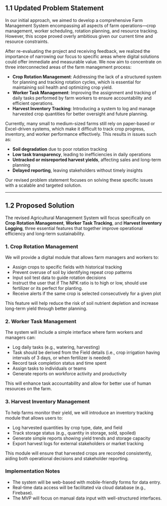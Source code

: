 ## **1.1 Updated Problem Statement**

In our initial approach, we aimed to develop a comprehensive Farm Management System encompassing all aspects of farm operations—crop management, worker scheduling, rotation planning, and resource tracking. However, this scope proved overly ambitious given our current time and resource constraints.

After re-evaluating the project and receiving feedback, we realized the importance of narrowing our focus to specific areas where digital solutions could offer immediate and measurable value. We now aim to concentrate on three interconnected areas of the farm management process:

* **Crop Rotation Management**: Addressing the lack of a structured system for planning and tracking rotation cycles, which is essential for maintaining soil health and optimizing crop yield.
* **Worker Task Management**: Improving the assignment and tracking of daily tasks performed by farm workers to ensure accountability and efficient operations.
* **Harvest Inventory Tracking**: Introducing a system to log and manage harvested crop quantities for better oversight and future planning.

Currently, many small to medium-sized farms still rely on paper-based or Excel-driven systems, which make it difficult to track crop progress, inventory, and worker performance effectively. This results in issues such as:

* **Soil degradation** due to poor rotation tracking
* **Low task transparency**, leading to inefficiencies in daily operations
* **Untracked or misreported harvest yields**, affecting sales and long-term planning
* **Delayed reporting**, leaving stakeholders without timely insights

Our revised problem statement focuses on solving these specific issues with a scalable and targeted solution.

---

## **1.2 Proposed Solution**

The revised Agricultural Management System will focus specifically on **Crop Rotation Management**, **Worker Task Tracking**, and **Harvest Inventory Logging**, three essential features that together improve operational efficiency and long-term sustainability.

### **1. Crop Rotation Management**

We will provide a digital module that allows farm managers and workers to:

* Assign crops to specific fields with historical tracking
* Prevent overuse of soil by identifying repeat crop patterns
* Input soil test data to guide rotation decisions 
* Instruct the user that if The NPK ratio is to high or low, should use fertilizer or its perfect for planting.
* Receive alerts if the same crop is selected consecutively for a given plot

This feature will help reduce the risk of soil nutrient depletion and increase long-term yield through better planning.

###  **2. Worker Task Management**

The system will include a simple interface where farm workers and managers can:

* Log daily tasks (e.g., watering, harvesting)
* Task should be derived from the Field details (i.e., crop irrigation having intervals of 3 days, or when fertilizer is needed)
* Record task completion status and time spent
* Assign tasks to individuals or teams
* Generate reports on workforce activity and productivity

This will enhance task accountability and allow for better use of human resources on the farm.

### **3. Harvest Inventory Management**

To help farms monitor their yield, we will introduce an inventory tracking module that allows users to:

* Log harvested quantities by crop type, date, and field
* Track storage status (e.g., quantity in storage, sold, spoiled)
* Generate simple reports showing yield trends and storage capacity
* Export harvest logs for external stakeholders or market tracking

This module will ensure that harvested crops are recorded consistently, aiding both operational decisions and stakeholder reporting.

### Implementation Notes

* The system will be web-based with mobile-friendly forms for data entry.
* Real-time data access will be facilitated via cloud database (e.g., Firebase).
* The MVP will focus on manual data input with well-structured interfaces.

